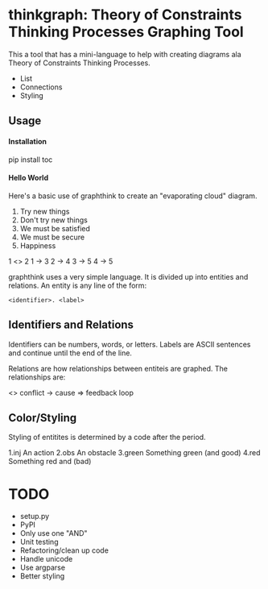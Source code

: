 thinkgraph: Theory of Constraints Thinking Processes Graphing Tool
==================================================================
This a tool that has a mini-language to help with creating diagrams ala Theory
of Constraints Thinking Processes.
- List
- Connections
- Styling

Usage
-----
#### Installation ####

  pip install toc

#### Hello World ####

Here's a basic use of graphthink to create an "evaporating cloud" diagram.

  1. Try new things
  2. Don't try new things
  3. We must be satisfied
  4. We must be secure
  5. Happiness

  1 <> 2
  1 -> 3
  2 -> 4
  3 -> 5
  4 -> 5

graphthink uses a very simple language.
It is divided up into entities and relations.
An entity is any line of the form:

    <identifier>. <label>

Identifiers and Relations
-------------------------
Identifiers can be numbers, words, or letters.
Labels are ASCII sentences and continue until the end of the line.

Relations are how relationships between entiteis are graphed. The relationships are:

  <>  conflict
  ->  cause
  =>  feedback loop

Color/Styling
-------------
Styling of entitites is determined by a code after the period.

  1.inj An action
  2.obs An obstacle
  3.green Something green (and good)
  4.red Something red and (bad)


TODO
====
- setup.py
- PyPI
- Only use one "AND"
- Unit testing
- Refactoring/clean up code
- Handle unicode
- Use argparse
- Better styling
